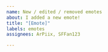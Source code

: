 ```yaml
---
name: New / edited / removed emotes
about: I added a new emote!
title: "[Emote]"
labels: emotes
assignees: ArPiix, SFFan123

---
```



